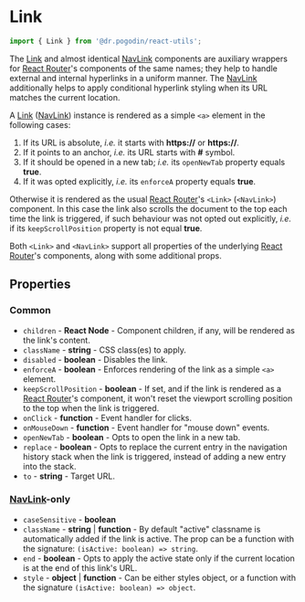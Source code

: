# Link

```js
import { Link } from '@dr.pogodin/react-utils';
```

The [Link] and almost identical [NavLink] components are auxiliary wrappers for
[React Router]'s components of the same names; they help to handle external and
internal hyperlinks in a uniform manner. The [NavLink] additionally helps to
apply conditional hyperlink styling when its URL matches the current location.

A [Link] ([NavLink]) instance is rendered as a simple `<a>` element in
the following cases:
1.  If its URL is absolute, _i.e._ it starts with **https://** or **https://**.
2.  If it points to an anchor, _i.e._ its URL starts with **#** symbol.
3.  If it should be opened in a new tab; _i.e._ its `openNewTab` property
    equals **true**.
4.  If it was opted explicitly, _i.e._ its `enforceA` property equals **true**.

Otherwise it is rendered as the usual [React Router]'s `<Link>` (`<NavLink>`)
component. In this case the link also scrolls the document to the top each time
the link is triggered, if such behaviour was not opted out explicitly, _i.e._
if its  `keepScrollPosition` property is not equal **true**.

Both `<Link>` and `<NavLink>` support all properties of the underlying
[React Router]'s components, along with some additional props.

## Properties

### Common
- `children` - **React Node** - Component children, if any, will be rendered as
  the link's content.
- `className` - **string** - CSS class(es) to apply.
- `disabled` - **boolean** - Disables the link.
- `enforceA` - **boolean** - Enforces rendering of the link as a simple `<a>`
  element.
- `keepScrollPosition` - **boolean** - If set, and if the link is rendered as
  a [React Router]'s component, it won't reset the viewport scrolling position
  to the top when the link is triggered.
- `onClick` - **function** - Event handler for clicks.
- `onMouseDown` - **function** - Event handler for "mouse down" events.
- `openNewTab` - **boolean** - Opts to open the link in a new tab.
- `replace` - **boolean** - Opts to replace the current entry in the navigation
  history stack when the link is triggered, instead of adding a new entry into
  the stack.
- `to` - **string** - Target URL.

### [NavLink]-only
- `caseSensitive` - **boolean**
- `className` - **string** | **function** - By default "active" classname is
  automatically added if the link is active. The prop can be a function with
  the signature: `(isActive: boolean) => string`.
- `end` - **boolean** - Opts to apply the active state only if the current
  location is at the end of this link's URL.
- `style` - **object** | **function** - Can be either styles object,
  or a function with the signature `(isActive: boolean) => object`.

[Link]: /docs/api/components/link
[NavLink]: /docs/api/components/navlink
[React Router]: https://reactrouter.com/docs/en/v6

